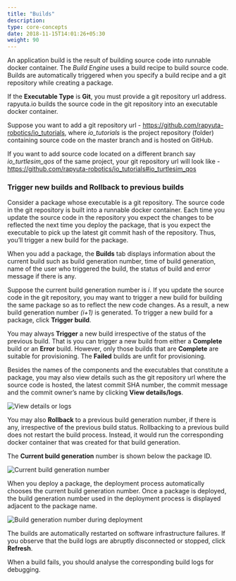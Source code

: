 ```yaml
---
title: "Builds"
description:
type: core-concepts
date: 2018-11-15T14:01:26+05:30
weight: 90
---
```

An application build is the result of building source code into runnable docker
container. The _Build Engine_ uses a build recipe to build source code.
Builds are automatically triggered when you specify a build recipe and a git
repository while creating a package.

If the **Executable Type** is **Git**, you must provide a git repository url address.
rapyuta.io builds the source code in the git repository into an executable
docker container.

Suppose you want to add a git repository url - https://github.com/rapyuta-robotics/io_tutorials,
where *io_tutorials* is the project repository (folder) containing source code on
the master branch and is hosted on GitHub.

If you want to add source code located on a different branch say *io_turtlesim_qos*
of the same project, your git repository url will look like -  https://github.com/rapyuta-robotics/io_tutorials#io_turtlesim_qos

### Trigger new builds and Rollback to previous builds
Consider a package whose executable is a git repository. The source code in the
git repository is built into a runnable docker container. Each time you update
the source code in the repository you expect the changes to be reflected the
next time you deploy the package, that is you expect the executable to pick up
the latest git commit hash of the repository. Thus, you’ll trigger a new build
for the package.

When you add a package, the **Builds** tab displays information about the current
build such as build generation number, time of build generation, name of the
user who triggered the build, the status of build and error message if there is
any.

Suppose the current build generation number is _i_. If you update the source code
in the git repository, you may want to trigger a new build for building the same
package so as to reflect the new code changes. As a result, a new build
generation number _(i+1)_ is generated. To trigger a new build for a package,
click **Trigger build**.

You may always **Trigger** a new build irrespective of the status of the previous
build. That is you can trigger a new build from either a **Complete** build or an
**Error** build. However, only those builds that are **Complete** are suitable for
provisioning. The **Failed** builds are unfit for provisioning.

Besides the names of the components and the executables that constitute a
package, you may also view details such as the git repository url where the
source code is hosted, the latest commit SHA number, the commit message and
the commit owner’s name by clicking **View details/logs**.

![View details or logs](/images/core-concepts/builds/trigger-rollback-view-deails.png?classes=border)

You may also **Rollback** to a previous build generation number, if there is any,
irrespective of the previous build status. Rollbacking to a previous build does
not restart the build process. Instead, it would run the corresponding docker
container that was created for that build generation.

The **Current build generation** number is shown below the package ID.

![Current build generation number](/images/core-concepts/builds/current-build-number.png?classes=border)

When you deploy a package, the deployment process automatically chooses the
current build generation number. Once a package is deployed, the build generation
number used in the deployment process is displayed adjacent to the package name.

![Build generation number during deployment](/images/core-concepts/builds/build-number-deploy.png?classes=border)

The builds are automatically restarted on software infrastructure failures.
If you observe that the build logs are abruptly disconnected or stopped,
click **Refresh**.

When a build fails, you should analyse the corresponding build logs for debugging.
